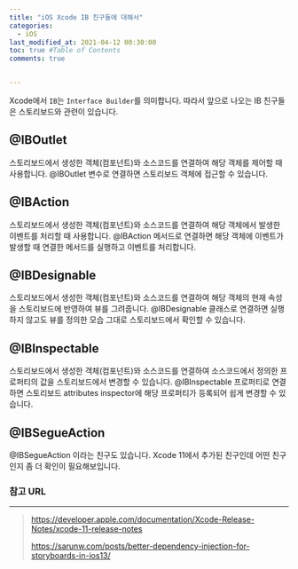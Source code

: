 ```yaml
---
title: "iOS Xcode IB 친구들에 대해서"
categories: 
  - iOS
last_modified_at: 2021-04-12 00:30:00
toc: true #Table of Contents
comments: true


---
```


Xcode에서 `IB`는 `Interface Builder`를 의미합니다. 따라서 앞으로 나오는 IB 친구들은 스토리보드와 관련이 있습니다.

## @IBOutlet

스토리보드에서 생성한 객체(컴포넌트)와 소스코드를 연결하여 해당 객체를 제어할 때 사용합니다. @IBOutlet 변수로 연결하면 스토리보드 객체에 접근할 수 있습니다.

## @IBAction

스토리보드에서 생성한 객체(컴포넌트)와 소스코드를 연결하여 해당 객체에서 발생한 이벤트를 처리할 때 사용합니다. @IBAction 메서드로 연결하면 해당 객체에 이벤트가 발생할 때 연결한 메서드를 실행하고 이벤트를 처리합니다.

## @IBDesignable

스토리보드에서 생성한 객체(컴포넌트)와 소스코드를 연결하여 해당 객체의 현재 속성을 스토리보드에 반영하여 뷰를 그려줍니다. @IBDesignable 클래스로 연결하면 실행하지 않고도 뷰를 정의한 모습 그대로 스토리보드에서 확인할 수 있습니다.

## @IBInspectable

스토리보드에서 생성한 객체(컴포넌트)와 소스코드를 연결하여 소스코드에서 정의한 프로퍼티의 값을 스토리보드에서 변경할 수 있습니다. @IBInspectable 프로퍼티로 연결하면 스토리보드 attributes inspector에 해당 프로퍼티가 등록되어 쉽게 변경할 수 있습니다.

## @IBSegueAction

@IBSegueAction 이라는 친구도 있습니다. Xcode 11에서 추가된 친구인데 어떤 친구인지 좀 더 확인이 필요해보입니다.

### 참고 URL

---

>   https://developer.apple.com/documentation/Xcode-Release-Notes/xcode-11-release-notes
>
>   https://sarunw.com/posts/better-dependency-injection-for-storyboards-in-ios13/


